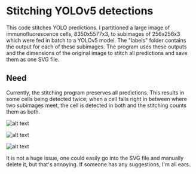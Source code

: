 # Stitching YOLOv5 detections

This code stitches YOLO predictions. I partitioned a large image of immunofluorescence cells, 8350x5577x3, to subimages of 256x256x3 which were fed in batch to a YOLOv5 model. The "labels" folder contains the output for each of these subimages. The program uses these outputs and the dimensions of the original image to stitch all predictions and save them as one SVG file. 

## Need

Currently, the stitching program preserves all predictions. This results in some cells being detected twice; when a cell falls right in between where two subimages meet, the cell is detected in both and the stitching counts them as both. 

![alt text](https://github.com/alexarnal/stitch_YOLOv5_detections/main/394.png?raw=true)

![alt text](https://github.com/alexarnal/stitch_YOLOv5_detections/main/395.png?raw=true)

![alt text](https://github.com/alexarnal/stitch_YOLOv5_detections/main/double.png?raw=true)

It is not a huge issue, one could easily go into the SVG file and manually delete it, but that's annoying. If someone has any suggestions, I'm all ears. 
